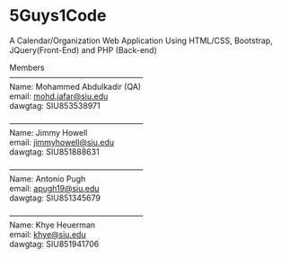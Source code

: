 # 5Guys1Code
A Calendar/Organization Web Application Using HTML/CSS, Bootstrap, JQuery(Front-End) and PHP (Back-end)

Members <br>
————————————————— <br>
Name: Mohammed Abdulkadir (QA)<br>
email: mohd.jafar@siu.edu <br>
dawgtag: SIU853538971 <br>

————————————————— <br>
Name: Jimmy Howell <br>
email: jimmyhowell@siu.edu <br>
dawgtag: SIU851888631 <br>

————————————————— <br>
Name: Antonio Pugh <br>
email: apugh19@siu.edu <br>
dawgtag: SIU851345679 <br>

————————————————— <br>
Name: Khye Heuerman <br>
email: khye@siu.edu <br>
dawgtag: SIU851941706 <br>
